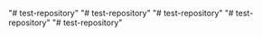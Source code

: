 "# test-repository" 
"# test-repository" 
"# test-repository" 
"# test-repository" 
"# test-repository" 
